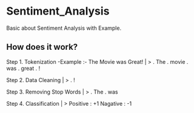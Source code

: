 # Sentiment_Analysis
Basic about Sentiment Analysis with Example.


## How does it work?

Step 1. Tokenization
-Example :- The Movie was Great! | > 
     . The
     . movie
     . was
     . great
     . !
     
Step 2. Data Cleaning | >  . ! 

Step 3. Removing Stop Words | >  . The  . was

Step 4. Classification | > 
Positive : +1
Nagative : -1
